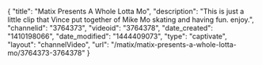 {
    "title": "Matix Presents A Whole Lotta Mo",
    "description": "This is just a little clip that Vince put together of Mike Mo skating and having fun. enjoy.",
    "channelid": "3764373",
    "videoid": "3764378",
    "date_created": "1410198066",
    "date_modified": "1444409073",
    "type": "captivate",
    "layout": "channelVideo",
    "url": "\/matix\/matix-presents-a-whole-lotta-mo\/3764373-3764378"
}